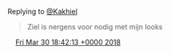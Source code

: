 Replying to [@Kakhiel](https://twitter.com/Kakhiel/status/979788135008755715)

> Ziel is nergens voor nodig met mijn looks

<img src="../../media/tweet.ico" width="12" /> [Fri Mar 30 18:42:13 +0000 2018](https://twitter.com/DromerDenker/status/979790917937913856)